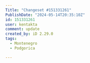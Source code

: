 ```yaml
---
Title: "Changeset #151331261"
PublishDate: "2024-05-14T20:35:10Z"
id: 151331261
user: kentakta
comment: update
created_by: iD 2.29.0
tags:
  - Montenegro
  - Podgorica

---
```

